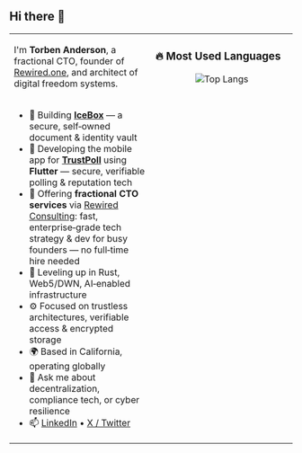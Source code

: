 ## Hi there 👋

<table>
  <tr>
    <td valign="top" width="50%">

I'm **Torben Anderson**, a fractional CTO, founder of [Rewired.one](https://www.rewired.one), and architect of digital freedom systems.  
<br/>

- 🔭 Building [**IceBox**](https://www.icebox.my) — a secure, self‑owned document & identity vault  
- 📱 Developing the mobile app for [**TrustPoll**](https://www.trustpoll.io) using **Flutter** — secure, verifiable polling & reputation tech  
- 💼 Offering **fractional CTO services** via [Rewired Consulting](https://www.rewired.co): fast, enterprise‑grade tech strategy & dev for busy founders — no full‑time hire needed  
- 🧠 Leveling up in Rust, Web5/DWN, AI‑enabled infrastructure  
- ⚙️ Focused on trustless architectures, verifiable access & encrypted storage  
- 🌍 Based in California, operating globally  
- 💬 Ask me about decentralization, compliance tech, or cyber resilience  
- 📫 [LinkedIn](https://www.linkedin.com/in/torbenanderson1) • [X / Twitter](https://x.com/torbenanderson)

</td>
<td valign="top" width="50%">

### 🔥 Most Used Languages  
<p align="center">
  <img src="https://github-readme-stats.vercel.app/api/top-langs/?username=torbenanderson&layout=compact&langs_count=6&theme=default" alt="Top Langs" />
</p>

</td>
</tr>
</table>
